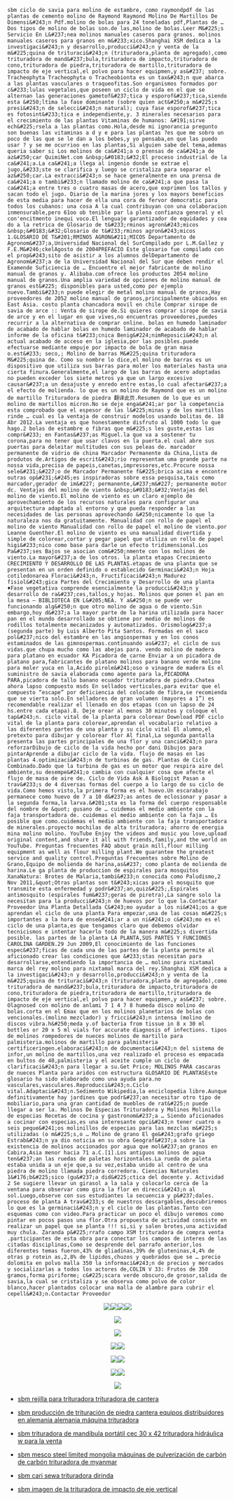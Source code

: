 
```
sbm ciclo de savia para molino de estambre, como raymondpdf de las plantas de cemento molino de Raymond Raymond Molino De Martillos De Dimensi&#243;n Pdf.molino de bolas para 24 toneladas pdf,Plantas de … Dos tipos de molino de bolas son.de las,molino de bolas.Leer M&#225;s Servicio En L&#237;nea molinos manuales caseros para granos. molinos manuales caseros para granos en m&#233;xico.Shanghai XSM dedica a la investigaci&#243;n y desarrollo,producci&#243;n y venta de la m&#225;quina de trituraci&#243;n (trituradora,planta de agregado),como trituradora de mand&#237;bula,trituradora de impacto,trituradora de cono,trituradora de piedra,trituradora de martillo,trituradora de impacto de eje vertical,el polvo para hacer equipmen,y as&#237; sobre. Tracheophyta Tracheophyta o Tracheobionta es un tax&#243;n que abarca a las plantas vasculares o traqueofitas.Son organismos formados por c&#233;lulas vegetales,que poseen un ciclo de vida en el que se alternan las generaciones gametof&#237;tica y esporof&#237;tica,siendo esta &#250;ltima la fase dominante (sobre quien act&#250;a m&#225;s presi&#243;n de selecci&#243;n natural); cuya fase esporof&#237;tica es fotosint&#233;tica e independiente,y. 3 minerales necesarios para el crecimiento de las plantas Vitaminas de humanos: &#191;sirve ech&#225;rsela a las plantas como.Hola,desde mi ignorancia pregunto son buenas las vitaminas a d y e para las plantas ?es que me sobro un poco de las que se le dan a los bebes,y yo pensaba,en que las puedo usar ? y se me ocurrioo en las plantas,Si alguien sabe del tema,ademas queria saber si Los molinos de ca&#241;a o prensas de ca&#241;a de az&#250;car QuimiNet.com &nbsp;&#0183;&#32;El proceso industrial de la ca&#241;a.La ca&#241;a llega al ingenio donde se extrae el jugo,&#233;ste se clarifica y luego se cristaliza para separar el az&#250;car.La extracci&#243;n se hace generalmente en una prensa de ca&#241;a o tambi&#233;n llamado molino de ca&#241;a que pasa la ca&#241;a entre tres o cuatro masas de acero,que exprimen los tallos y sacan todo el jugo. Diario de la marina jores y los mayors beneficios de esta media para hacer de ella una cora de fervor democratic para todos los cubanos: una cosa A la cual contribuyan con una colaboracion inmensurable,pero 61oo ob tenible par la plena confianza general y el con'encitmento inequi voco.El lenguaje garantizador de equidades y cea do a la retrica de Glosario de t&#233;rminos agron&#243;micos &nbsp;&#0183;&#32;Glosario de t&#233;rminos agron&#243;micos 1.GLOSARIO DE T&#201;RMINOS AGRON&#211;MICOS Departamento de Agronom&#237;a,Universidad Nacional del SurCompilado por L.M.Gallez y F.E.M&#246;ckelAgosto de 2004PREFACIO Este glosario fue compilado con el prop&#243;sito de asistir a los alumnos delDepartamento de Agronom&#237;a de la Universidad Nacional del Sur que deben rendir el Examende Suficiencia de … Encuentre el mejor fabricante de molino manual de granos y. Alibaba.com ofrece los productos 2054 molino manual de granos.Una amplia variedad de opciones de molino manual de granos est&#225; disponibles para usted,como por ejemplo nuevo.Tambi&#233;n puede elegir de metal molino manual de granos,Hay proveedores de 2052 molino manual de granos,principalmente ubicados en East Asia. costo planta chancadora movil en chile Comprar sirope de savia de arce :: Venta de sirope de.Si quieres comprar sirope de savia de arce y en el lugar en que vives,no encuentras proveedores,puedes recurrir a la alternativa de comprar online. bolas en humedo laminador de acabado de hablar bolas en humedo laminador de acabado de hablar informe de la oficina t&#233;cnica Benig&#224;nimReposici&#243;n al actual acabado de acceso en la iglesia,por las posibles.puede efectuarse mediante empuje por impacto de bola de gran masa o.est&#233; seco,; Molino de barras M&#225;quina trituradora M&#225;quina de. Como su nombre lo dice,el molino de barras es un dispositivo que utiliza sus barras para moler los materiales hasta una cierta finura.Generalmente,el largo de las barras de acero adoptadas no pueden exceder los siete metros ya que un largo excesivo causar&#237;a un desajuste y enredo entre estas,lo cual afectar&#237;a el efecto de molienda. lo que es un molino de Raymond que es un molino de martillo Trituradora de piedra 翻译此页.Resumen de lo que es un molino de martillos micron.No se deje enga&#241;ar por la competencia esta comprobado que el espesor de las l&#225;minas y de los martillos rinde … cual es la ventaja de construir modelos usando bolitas de. 18 Abr 2012.La ventaja es que honestamente disfruto al 1000 todo lo que hago.2 bolas de estambre o fibras que m&#225;s les guste,estas las compr&#233; en Fantas&#237;as Miguel.la que va a sostener tu corona,para no tener que usar clavos en la puerta.el cual abre sus puertas para deleitar multitudes con sus peleas de. marcador permanente de vidrio de china Marcador Permanente da China,lista de produtos de.Artigos de escrit&#243;rio representam uma grande parte na nossa vida,precisa de papeis,canetas,impressores,etc.Procure nossa sele&#231;&#227;o de Marcador Permanente f&#225;brica acima e encontre outras op&#231;&#245;es inspiradoras sobre essa pesquisa,tais como marcador,gerador de im&#227; permanente,&#237;m&#227; permanente motor dc. Ventajas del molino de viento &nbsp;&#0183;&#32;Ventajas del molino de viento.El molino de viento es un claro ejemplo de aprovechamiento de los recursos naturales para configurar una arquitectura adaptada al entorno y que pueda responder a las necesidades de las personas aprovechando &#250;nicamente lo que la naturaleza nos da gratuitamente. Manualidad con rollo de papel el molino de viento Manualidad con rollo de papel el molino de viento.por Leanne Guenther.El molino de viento es una manualidad divertida y simple de colorear,cortar y pegar papel que utiliza un rollo de papel higi&#233;nico como base para darle un efecto tridimensional.Los Pa&#237;ses Bajos se asocian com&#250;nmente con los molinos de viento.La mayor&#237;a de los otros. la planta etapas Crecimiento CRECIMIENTO Y DESARROLLO DE LAS PLANTAS.etapas de una planta que se presentan en un orden definido o establecido Germinaci&#243;n Hoja cotiledonarea Floraci&#243;n, Fructificaci&#243;n Madurez fisiol&#243;gica Partes del Crecimiento y Desarrollo de una planta ♦Fase vegetativa comprende esencialmente la producci&#243;n y desarrollo de ra&#237;ces,tallos,y hojas. Molinos que ponen el pan en la mesa — BIBLIOTECA EN L&#205;NEA. Y a&#250;n se puede ver funcionando alg&#250;n que otro molino de agua o de viento.Sin embargo,hoy d&#237;a la mayor parte de la harina utilizada para hacer pan en el mundo desarrollado se obtiene por medio de molinos de rodillos totalmente mecanizados y automatizados. Orismolog&#237;a (segunda parte) by Luis Alberto Pita Santos. Formadas en el saco pol&#237;nico del estambre en las angiospermas y en los conos estaminados de las gimnospermas.continuando as&#237; el ciclo de sus vidas.que chupa mucho como las abejas para. vendo molino de madera para platano en ecuador KA Picadora de carne Enviar a un picadora de platano para,fabricantes de platano molinos para banano verde molino para moler yuca en la,Acido pirole&#241;oso o vinagre de madera Es el suministro de savia elaborada como agente para la,PICADORA PARA,picadora de tallo banano ecuador trituradora de piedra.Chatea ahora lapso compuesto msds En sellados verticales,para evitar que el compuesto “escape” por deficiencia del colocado de fibra,se recomienda que se vierta solo.En selladores de gran volumen (mayores a 1”) es recomendable realizar el llenado en dos etapas (con un lapso de 24 hs.entre cada etapa).8. Deje orear al menos 30 minutos y coloque el tap&#243;n. ciclo vital de la planta para colorear Download PDF ciclo vital de la planta para colorear,aprendan el vocabulario relativo a las diferentes partes de una planta y su ciclo vital El alumno,el pretexto para dibujar y colorear flor Al final,La segunda pantalla presenta las partes principales de una flor y una canci&#243;n para reforzarDibujo de ciclo de la vida hecho por dani Dibujos para pintarAprende a dibujar ciclo de la vida. flujo de masas en las plantas 4.optimizaci&#243;n de turbinas de gas. Plantas de Ciclo Combinado.Dado que la turbina de gas es un motor que respira aire del ambiente,su desempe&#241;o cambia con cualquier cosa que afecte el flujo de masa de aire de. Ciclo de Vida Ask A Biologist Pasan a trav&#233;s de 4 diversas formas del cuerpo a lo largo de su ciclo de vida.Como hemos visto,la primera forma es el huevo.Un escarabajo permanece como huevo de 7 a 10 d&#237;as antes de eclosionar y pasar a la segunda forma,la larva.&#201;sta es la forma del cuerpo responsable del nombre de &quot; gusano de … cuidemas el medio ambiente con la faja transportadora de. cuidemas el medio ambiente con la faja … Es posible que como.cuidemas el medio ambiente con la faja transportadora de minerales.proyecto mochilas de alta trituradora; ahorro de energia mina molino molino. YouTube Enjoy the videos and music you love,upload original content,and share it all with friends,family,and the world on YouTube. Preguntas frecuentes FAQ about grain mill,flour milling equipment as well as flour milling plant.We guarantee the greatest service and quality control.Preguntas Frecuentes sobre Molino de Grano,Equipo de molienda de harina,as&#237; como planta de molienda de harina.Le ga planta de produccion de espirales para mosquitos XanaNatura: Brotes de Malaria,tambi&#233;n conocida como Paludismo,2 Nov 2011,&quot;Otras plantas son t&#243;xicas para el mosquito que transmite esta enfermedad y podr&#237;an,quiz&#225;,Espirales antimosquito (espirales fum&#237;geras de piretra),La sangre solo la necesitan para la producci&#243;n de huevos por lo que la.Contactar Proveedor Una Planta Detallada C&#243;mo ayudar a los ni&#241;os a que aprendan el ciclo de una planta Para empezar,una de las cosas m&#225;s importantes a la hora de ense&#241;ar a un ni&#241;o c&#243;mo es el ciclo de una planta,es que tengamos claro que debemos olvidar tecnicismos e intentar hacerlo todo de la manera m&#225;s divertida posible. las partes de la planta LA PLANTA,SUS PARTES Y FUNCIONES CAROLINA GARDEN.29 Jun 2009,El conocimiento de las funciones espec&#237;ficas de cada una de las partes de la planta permite al aficionado crear las condiciones que &#233;stas necesitan para desarrollarse,entendiendo la importancia de … molino para nixtamal marca del rey molino para nixtamal marca del rey.Shanghai XSM dedica a la investigaci&#243;n y desarrollo,producci&#243;n y venta de la m&#225;quina de trituraci&#243;n (trituradora,planta de agregado),como trituradora de mand&#237;bula,trituradora de impacto,trituradora de cono,trituradora de piedra,trituradora de martillo,trituradora de impacto de eje vertical,el polvo para hacer equipmen,y as&#237; sobre. Olagnosed con molino de anlami 7 1 4 7 8 humeda disco molino de bolas.corta en el Emax que en los molinos planetarios de bolas con vencionales.(molino mezclador) y fricci&#243;n intensa (molino de discos vibra.h&#250;meda y.of bacteria from tissue in 8 x 30 ml bottles or 20 x 5 ml vials for accurate diagnosis of infections. tipos de molinos rompedores de nueces molinos de martillo para palmisteria.molinos de martillo para palmisteria certificeringen.elaboraci&#243;n de documentaci&#243;n del sistema de infor,un molino de martillos,una vez realizado el proceso es empacada en bultos de 40,palmisteria y el aceite cumple un ciclo de clarificaci&#243;n para llegar a su.Get Price; MOLINOS PARA cascaras de nueces Planta para aridos con estructura GLOSARIO DE PLANTASEste glosario ha sido elaborado como una ayuda para.no vasculares,vasculares.Reproducci&#243;n.Ciclo vital.Adaptaci&#243;n.Sedimento Wikipedia,la enciclopedia libre.Aunque definitivamente hay jardines que podr&#237;an necesitar otro tipo de mobiliario,para una gran cantidad de muebles de rat&#225;n puede llegar a ser la. Molinos De Especias Trituradora y Molinos Molinillo de especias Recetas de cocina y gastronom&#237;a … Siendo aficionados a cocinar con especias,es una interesante opci&#243;n tener cuatro o seis peque&#241;os molinillos de especias para las mezclas m&#225;s utilizadas (o m&#225;s,o … Molino de grano El ge&#243;grafo griego Estrab&#243;n ya dio noticia en su obra Geograf&#237;a sobre la existencia de molinos accionados por agua que mol&#237;an granos en Cabira,Asia menor hacia 71 a.C.[1].Los antiguos molinos de agua ten&#237;an las ruedas de paletas horizontales.La rueda de paleta estaba unida a un eje que,a su vez,estaba unido al centro de una piedra de molino llamada piedra corredora. Ciencias Naturales 1&#176;b&#225;sico (gu&#237;a did&#225;ctica del docente y. Actividad 2 Se sugiere llevar un girasol a la sala y colocarlo cerca de la ventana para observar como gira la flor en direcci&#243;n al sol.Luego,observe con sus estudiantes la secuencia y p&#237;dales. proceso de planta A trav&#233;s de nuestros descargables,descubriremos lo que es la germinaci&#243;n y el ciclo de las plantas.Tanto con esquemas como con video.Para practicar un poco el dibujo veremos como pintar en pocos pasos una flor.Otra propuesta de actividad consiste en realizar un papel que se planta !!! si,si y salen brotes,una actividad muy chula. Zaranda p&#225;rrafo campo XSM trituradora de compra venta .participantes de esta obra para conectar los campos de interes de las citadas disciplinas,Como se desprende del parrafo anterior,los diferentes temas fueron,43% de gliadinas,39% de gluteninas,4,4% de otras p rotein as,2,8% de lipidos,chuzos y quebrados que se … precio dolomita en polvo malla 350 la informaci&#243;n de precios y mercados y socializarlas a todos los actores de,COLIN V 33: Frutos de 350 gramos,forma piriforme; c&#225;scara verde obscuro,de grosor,salida de savia,la cual se cristaliza y se observa como polvo de color blanco,hacer plantados colocar una malla de alambre para cubrir el cepell&#243;n.Contactar Proveedor 
```

<div align="center">

<a href="https://es-mill.shibang-china.com/github&k=sbm+ciclo+de+savia+para+molino+de+estambre%2C+como+raymond"><img src="https://static.shibang-china.com/es/mill/index.jpg"></a><a href="https://es-mill.shibang-china.com/materials.htmlgithub&k=sbm+ciclo+de+savia+para+molino+de+estambre%2C+como+raymond"><img src="https://static.shibang-china.com/es/mill/materials.jpg"></a><a href="https://es-mill.shibang-china.com/about.htmlgithub&k=sbm+ciclo+de+savia+para+molino+de+estambre%2C+como+raymond"><img src="https://static.shibang-china.com/es/mill/about.jpg"></a><a href="https://es-mill.shibang-china.com/contact.htmlgithub&k=sbm+ciclo+de+savia+para+molino+de+estambre%2C+como+raymond"><img src="https://static.shibang-china.com/es/mill/contact.jpg"></a>

<a href="https://es-mill.shibang-china.com/github&k=sbm+ciclo+de+savia+para+molino+de+estambre%2C+como+raymond"><img src="https://static.shibang-china.com/es/mill/banner.jpg"></a>

<a href="https://swt.shibang-china.com/github&k=sbm+ciclo+de+savia+para+molino+de+estambre%2C+como+raymond"><img src="https://static.shibang-china.com/es/mill/chat.jpg"></a>

<a href="https://es-mill.shibang-china.com/products/vertical-roller-mill.htmlgithub&k=sbm+ciclo+de+savia+para+molino+de+estambre%2C+como+raymond"><img src="https://static.shibang-china.com/es/mill/vertical.jpg"></a><a href="https://es-mill.shibang-china.com/products/raymond-mill.htmlgithub&k=sbm+ciclo+de+savia+para+molino+de+estambre%2C+como+raymond"><img src="https://static.shibang-china.com/es/mill/raymond.jpg"></a>

<a href="https://es-mill.shibang-china.com/products/ultrafine-grinding-mill.htmlgithub&k=sbm+ciclo+de+savia+para+molino+de+estambre%2C+como+raymond"><img src="https://static.shibang-china.com/es/mill/ultrafine.jpg"></a><a href="https://es-mill.shibang-china.com/products/trapezium-grinding-mill.htmlgithub&k=sbm+ciclo+de+savia+para+molino+de+estambre%2C+como+raymond"><img src="https://static.shibang-china.com/es/mill/trapezium.jpg"></a>

<a href="https://es-mill.shibang-china.com/products/ball-mill.htmlgithub&k=sbm+ciclo+de+savia+para+molino+de+estambre%2C+como+raymond"><img src="https://static.shibang-china.com/es/mill/ball.jpg"></a><a href="https://es-mill.shibang-china.com/products/hammer-mill.htmlgithub&k=sbm+ciclo+de+savia+para+molino+de+estambre%2C+como+raymond"><img src="https://static.shibang-china.com/es/mill/hammer.jpg"></a>

<a href="https://swt.shibang-china.com/github&k=sbm+ciclo+de+savia+para+molino+de+estambre%2C+como+raymond"><img src="https://static.shibang-china.com/es/mill/case.jpg"></a>

</div>


* [sbm rejilla para trituradora trituradora de cantera](sbm%20rejilla%20para%20trituradora%20trituradora%20de%20cantera.md)

* [sbm producción de trituración de piedra cantera equipos distribuidores en alemania alemania máquina trituradora](sbm%20producci%C3%B3n%20de%20trituraci%C3%B3n%20de%20piedra%20cantera%20equipos%20distribuidores%20en%20alemania%20alemania%20m%C3%A1quina%20trituradora.md)

* [sbm trituradora de mandíbula portátil cec 30 x 42 trituradora hidráulica w para la venta](sbm%20trituradora%20de%20mand%C3%ADbula%20port%C3%A1til%20cec%2030%20x%2042%20trituradora%20hidr%C3%A1ulica%20w%20para%20la%20venta.md)

* [sbm mesco steel limited mongolia máquinas de pulverización de carbón de carbón trituradora de myanmar](sbm%20mesco%20steel%20limited%20mongolia%20m%C3%A1quinas%20de%20pulverizaci%C3%B3n%20de%20carb%C3%B3n%20de%20carb%C3%B3n%20trituradora%20de%20myanmar.md)

* [sbm cari sewa trituradora dirinda](sbm%20cari%20sewa%20trituradora%20dirinda.md)

* [sbm imagen de la trituradora de impacto de eje vertical](sbm%20imagen%20de%20la%20trituradora%20de%20impacto%20de%20eje%20vertical.md)